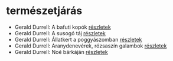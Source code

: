 # természetjárás

- Gerald Durrell: A bafuti kopók [részletek](_details/%7Bopf.creator%7D.md#id_862)
- Gerald Durrell: A susogó táj [részletek](_details/%7Bopf.creator%7D.md#id_871)
- Gerald Durrell: Állatkert a poggyászomban [részletek](_details/%7Bopf.creator%7D.md#id_49)
- Gerald Durrell: Aranydenevérek, rózsaszín galambok [részletek](_details/%7Bopf.creator%7D.md#id_875)
- Gerald Durrell: Noé bárkáján [részletek](_details/%7Bopf.creator%7D.md#id_870)